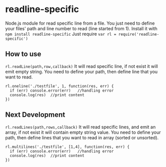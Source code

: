 # readline-specific

Node.js module for read specific line from a file. You just need to define your files' path and line number to read (line started from 1).
Install it with `npm install readline-specific`
Just require `var rl = require('readline-specific')`

## How to use
`rl.readLine(path,row,callback)`
It will read specific line, if not exist it will emit empty string. You need to define your path, then define line that you want to read.
```
rl.oneline('./testfile', 1, function(res, err) {
  if (err) console.error(err)	//handling error
  console.log(res)	//print content
})
```
## Next Development
`rl.readLines(path,rows,callback)`
It will read specific lines, and emit an array, if not exist it will contain empty string value. You need to define your path, then define lines that you want to read in array (sorted or unsorted).
```
rl.multilines('./testfile', [1,4], function(res, err) {
  if (err) console.error(err)	//handling error
  console.log(res)	//print content
})
```